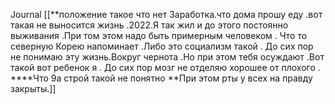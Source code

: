 
[](geo:43.60268921785907,73.7440297730963)
Journal 
[[**положение такое что нет 3аработка.что дома прошу еду .вот такая не выносится жизнь .2022.Я так жил и до этого постоянно выживания .При том этом надо быть примерным человеком . Что то северную Корею напоминает .Либо это социализм такой . До сих пор не понимаю эту жизнь.Вокруг чернота .Но при этом тебя осуждают .Вот такой вот ребенок я . До сих пор мозг не отделяю хорошее от плохого . ****Что 9а строй такой не понятно **При этом рты у всех на правду закрыты.]]